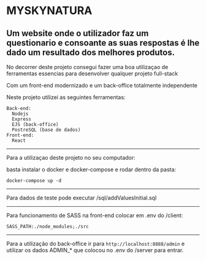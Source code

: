# MYSKYNATURA 

## Um website onde o utilizador faz um questionario e consoante as suas respostas é lhe dado um resultado dos melhores produtos.

No decorrer deste projeto consegui fazer uma boa utilizaçao de ferramentas essencias para desenvolver qualquer projeto full-stack

Com um front-end modernizado e um back-office totalmente independente

Neste projeto utilizei as seguintes ferramentas:

```
Back-end:
  Nodejs
  Express
  EJS (back-office)
  PostreSQL (base de dados)
Front-end:
  React
```
__________________________________________________________

Para a utilizaçao deste projeto no seu computador:
 
basta instalar o docker e docker-compose e rodar dentro da pasta:

``
docker-compose up -d
``

____________________________________________________

Para dados de teste pode executar /sql/addValuesInitial.sql

_______________________________________________________

Para funcionamento de SASS na front-end colocar em .env do /client:

``
SASS_PATH:./node_modules;./src
``

________________________________________________________

Para a  utilização do back-office ir para ``http://localhost:8888/admin``
e utilizar os dados ADMIN_* que colocou no .env do /server para entrar. 